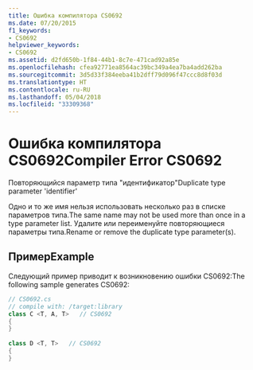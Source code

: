 ```yaml
---
title: Ошибка компилятора CS0692
ms.date: 07/20/2015
f1_keywords:
- CS0692
helpviewer_keywords:
- CS0692
ms.assetid: d2fd650b-1f84-44b1-8c7e-471cad92a85e
ms.openlocfilehash: cfea92771ea8564ac39bc349a4ea7ba4add262ba
ms.sourcegitcommit: 3d5d33f384eeba41b2dff79d096f47ccc8d8f03d
ms.translationtype: HT
ms.contentlocale: ru-RU
ms.lasthandoff: 05/04/2018
ms.locfileid: "33309368"
---
```

# <a name="compiler-error-cs0692"></a><span data-ttu-id="c0d9e-102">Ошибка компилятора CS0692</span><span class="sxs-lookup"><span data-stu-id="c0d9e-102">Compiler Error CS0692</span></span>
<span data-ttu-id="c0d9e-103">Повторяющийся параметр типа "идентификатор"</span><span class="sxs-lookup"><span data-stu-id="c0d9e-103">Duplicate type parameter 'identifier'</span></span>  
  
 <span data-ttu-id="c0d9e-104">Одно и то же имя нельзя использовать несколько раз в списке параметров типа.</span><span class="sxs-lookup"><span data-stu-id="c0d9e-104">The same name may not be used more than once in a type parameter list.</span></span> <span data-ttu-id="c0d9e-105">Удалите или переименуйте повторяющиеся параметры типа.</span><span class="sxs-lookup"><span data-stu-id="c0d9e-105">Rename or remove the duplicate type parameter(s).</span></span>  
  
## <a name="example"></a><span data-ttu-id="c0d9e-106">Пример</span><span class="sxs-lookup"><span data-stu-id="c0d9e-106">Example</span></span>  
 <span data-ttu-id="c0d9e-107">Следующий пример приводит к возникновению ошибки CS0692:</span><span class="sxs-lookup"><span data-stu-id="c0d9e-107">The following sample generates CS0692:</span></span>  
  
```csharp  
// CS0692.cs  
// compile with: /target:library  
class C <T, A, T>   // CS0692  
{  
}  
  
class D <T, T>   // CS0692  
{  
}  
```
